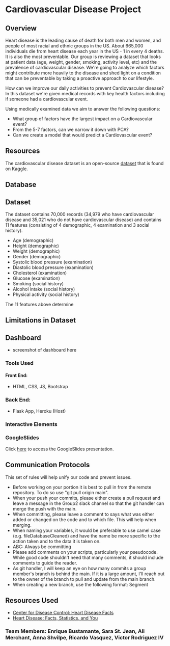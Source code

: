 # Cardiovascular Disease Project

## Overview
Heart disease is the leading cause of death for both men and women, and people of most racial and ethnic groups in the US. About 665,000 individuals die from heart disease each year in the US - 1 in every 4 deaths. It is also the most preventable.  Our group is reviewing a dataset that looks at patient data (age, weight, gender, smoking, activity level, etc) and the prevalence of cardiovascular disease. We're going to analyze which factors might contribute more heavily to the disease and shed light on a condition that can be preventable by taking a proactive approach to our lifestyle.

How can we improve our daily activities to prevent Cardiovascular disease? In this dataset we're given medical records with key health factors including if someone had a cardiovascular event.

Using medically examined data we aim to answer the following questions:
- What group of factors have the largest impact on a Cardiovascular event?
- From the 5-7 factors, can we narrow it down with PCA?
- Can we create a model that would predict a Cardiovascular event?

## Resources
The cardiovascular disease dataset is an open-source [dataset](https://www.kaggle.com/sulianova/cardiovascular-disease-dataset) that is found on Kaggle.

## Database

## Dataset

The dataset contains 70,000 records (34,979 who have cardiovascular disease and 35,021 who do not have cardiovascular disease) and contains 11 features (consisting of 4 demographic, 4 examination and 3 social history).

- Age (demographic)
- Height (demographic)
- Weight (demographic)
- Gender (demographic)
- Systolic blood pressure (examination)
- Diastolic blood pressure (examination)
- Cholesterol (examination)
- Glucose (examination)
- Smoking (social history)
- Alcohol intake (social history)
- Physical activity (social history)

The 11 features above determine

## Limitations in Dataset

## Dashboard

- screenshot of dashboard here

### Tools Used

#### Front End:
- HTML, CSS, JS, Bootstrap
### Back End:
- Flask App, Heroku (Host)

### Interactive Elements

### GoogleSlides
Click [here](https://docs.google.com/presentation/d/1CLlYEob1KDY201-xxJQNkHgQrruSIw2wHYbGwUDNzWc/edit?usp=sharing) to access the GoogleSlides presentation.

## Communication Protocols

This set of rules will help unify our code and prevent issues.
* Before working on your portion it is best to pull in from the remote repository. To do so use "git pull origin main".
* When your push your commits, please either create a pull request and leave a message in the Group2 slack channel so that the git handler can merge the push with the main.
* When committing, please leave a comment to says what was either added or changed on the code and to which file. This will help when merging.
* When naming your variables, it would be preferable to use camel case (e.g. fileDatabaseCleaned) and have the name be more specific to the action taken and to the data it is taken on.
* ABC: Always be committing
* Please add comments on your scripts, particularly your pseudocode. While good code shouldn't need that many comments, it should include comments to guide the reader.
* As git handler, I will keep an eye on how many commits a group member's branch is behind the main. If it is a large amount, I'll reach out to the owner of the branch to pull and update from the main branch.
* When creating a new branch, use the following format: <Username> Segment <Segment number>

## Resources Used
- [Center for Disease Control: Heart Disease Facts](https://www.cdc.gov/heartdisease/facts.htm) 
- [Heart Disease: Facts, Statistics, and You](https://www.healthline.com/health/heart-disease/statistics)

### Team Members: Enrique Bustamante, Sara St. Jean, Ali Merchant, Anna Shvilpe, Ricardo Vasquez, Victor Rodriguez IV
